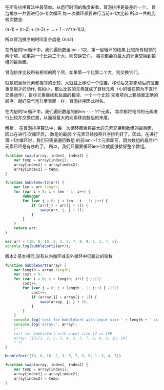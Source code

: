 在所有排序算法中最简单。从运行时间的角度来看，冒泡排序是最差的一个。
冒泡排序一共要进行(n-1)次循环,每一次循环都要进行当前n-1次比较
所以一共的比较次数是:

(n-1) + (n-2) + (n-3) + … + 1 = n*(n-1)/2;

所以冒泡排序的时间复杂度是 O(n2)


在外层的for循环中，我们遍历数组len - 1次，第一层循环的结果,比较所有相邻的两个项，如果第一个比第二个大，则交换它们。
每次都会将最大的元素交换到数组的最后面。

冒泡排序比较所有相邻的两个项，如果第一个比第二个大，则交换它们。

就是把目标元素和相邻的比较，大就往上移动一个位置，移动后又拿移动后的位置重复刚才的动作,
假如小，那么比较的元素就成了目标元素（小的留在原为不直行交换动作），目标元素继续和后面的相邻，一个一个比较
元素项向上移动至正确的顺序，就好像气泡升至表面一样，冒泡排序因此得名。

在内层的for循环中，我们遍历数组的前len - i - 1个元素，
每次都将相邻的元素进行比较并交换位置，从而将最大的元素移到数组的末尾。

解析：
在冒泡排序算法中，每一次循环都会将最大的元素交换到数组的最后面，因此在进行i次循环后，
数组的最后i个元素已经按照升序排列好了。因此，在进行第i+1次循环时，我们只需要遍历数组
的前len-i-1个元素即可，因为数组的最后i个元素已经是有序的了。
所以，我们只需要循环len-1次就能够排好整个数组。
```js
function swap(array, index1, index2) {
    var temp = array[index1];
    array[index1] = array[index2];
    array[index2] = temp;
}

function bubbleSort2(arr) {
    var len = arr.length;
    for (var i = 0; i < len - 1; i++) {
        debugger
        for (var j = 0; j < len - i - 1; j++) {
            if (arr[j] > arr[j + 1]) {
                swap(arr, j, j + 1);
            }
        }
    }
    return arr;
}

var arr = [10, 8, 10, 2, 3, 5, 7, 8, 9, 1, 3, 4, 5];
console.log(bubbleSort2(arr));
```


版本2:基本相同,没有从内循环减去外循环中已跑过的轮数
```js
function bubbleSort(array) {
    var length = array.length;
    var cost = 0;
    for (var i = 0; i < length; i++) { //{1}
        cost++;
        for (var j = 0; j < length - 1; j++) { //{2}
            cost++;
            if (array[j] > array[j + 1]) {
                swap(array, j, j + 1);
            }
        }
    }
    console.log('cost for bubbleSort with input size ' + length + ' is ' + cost);
    console.log('array:', array);
    /*
    cost for bubbleSort with input size 13 is 169
    array: (13)[1, 2, 3, 3, 4, 5, 5, 7, 8, 8, 9, 10, 10]
    * */
}

bubbleSort([10, 8, 10, 2, 3, 5, 7, 8, 9, 1, 3, 4, 5])

function swap(array, index1, index2) {
    var temp = array[index1];
    array[index1] = array[index2];
    array[index2] = temp;
}
```
